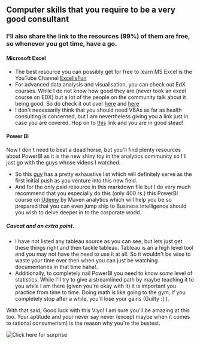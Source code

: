 ## Computer skills that you require to be a very good consultant
### I'll also share the link to the resources (99%) of them are free, so whenever you get time, have a go.

#### Microsoft Excel
* The best resource you can possibly get for free to learn MS Excel is the YouTube Channel [ExcelIsFun](https://www.youtube.com/@excelisfun)
* For advanced data analysis and visualisation, you can check out EdX courses. While I do not know how good they are (never took an excel course on EDX) but a lot of the people on the community
talk about it being good. So do check it out over [here](https://www.edx.org/course/introduction-to-data-analysis-using-excel-2) and [here](https://www.edx.org/course/analyzing-and-visualizing-data-with-excel-2)
* I don't necessarily think that you should need VBAs as far as health consulting is concerned, but I am nevertheless giving you a link just in case you are covered. 
Hop on to [this](https://openeducation.blackboard.com/mooc-catalog/courseDetails/view?course_id=_219_1) link and you are in good stead!

#### Power BI
Now I don't need to beat a dead horse, but you'll find plenty resources about PowerBI as it is the new shiny toy in the analytics community so I'll just go with the guys whose videos
I watched.
* So this [guy](http://youtube.com/c/guyinacube) has a pretty exhaustive list which will definitely serve as the first initial push as you venture into this new field.
* And for the only paid resource in this markdown file but I do very much recommend that you especially do this (only 400 rs.) this PowerBI course on [Udemy](https://www.udemy.com/course/microsoft-power-bi-up-running-with-power-bi-desktop/) 
by Maven analytics which will help you be so prepared that you can even jump ship to Business intelligence should you wish to delve deeper in to the corporate world.


##### Caveat and an extra point.
* I have not listed any tableau source as you can see, but lets just get these things right and then tackle tableau. Tableau is an a high level tool and you may not have the need to use it at all.
So it wouldn't be wise to waste your time over then when you can just be watching documentaries in that time haha!.
* Additionally, to completely nail PowerBI you need to know *some* level of statistics. While I'll try to give a streamlined path by maybe teaching it to you while I am there 
(given you're okay with it) it is important you practice from time to time.
Doing math is like going to the gym, if you completely stop after a while, you'll lose your gains (Guilty :( ). 

With that said, Good luck with this Viyo! I am sure you'll be amazing at this too. Your aptitude and your never say never (except maybe when it comes to rational consumerism) is the reason
why you're the bestest.

![Click here for surprise](https://user-images.githubusercontent.com/82874516/220422183-ddee23bd-e384-4823-afe7-06d5812748e3.jpg)
